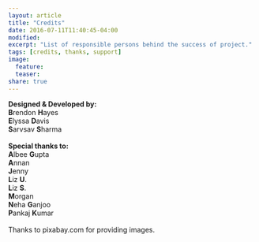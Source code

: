 ```yaml
---
layout: article
title: "Credits"
date: 2016-07-11T11:40:45-04:00
modified:
excerpt: "List of responsible persons behind the success of project."
tags: [credits, thanks, support]
image:
  feature:
  teaser:
share: true
---
```

<strong>Designed &amp; Developed by:</strong><br>
<strong>B</strong>rendon <strong>H</strong>ayes<br>
<strong>E</strong>lyssa <strong>D</strong>avis<br>
<strong>S</strong>arvsav <strong>S</strong>harma<br>
<br>
<strong>Special thanks to:</strong><br>
<strong>A</strong>lbee <strong>G</strong>upta<br>
<strong>A</strong>nnan<br>
<strong>J</strong>enny<br>
<strong>L</strong>iz <strong>U</strong>.<br>
<strong>L</strong>iz <strong>S</strong>.<br>
<strong>M</strong>organ<br>
<strong>N</strong>eha <strong>G</strong>anjoo<br>
<strong>P</strong>ankaj <strong>K</strong>umar<br><br>
Thanks to pixabay.com for providing images.
